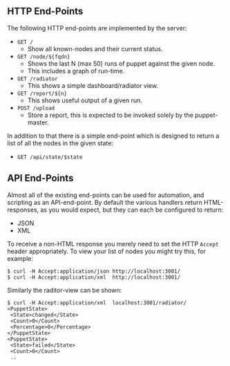 HTTP End-Points
---------------

The following HTTP end-points are implemented by the server:

* `GET /`
  * Show all known-nodes and their current status.
* `GET /node/${fqdn}`
   * Shows the last N (max 50) runs of puppet against the given node.
   * This includes a graph of run-time.
* `GET /radiator`
   * This shows a simple dashboard/radiator view.
* `GET /report/${n}`
   * This shows useful output of a given run.
* `POST /upload`
   * Store a report, this is expected to be invoked solely by the puppet-master.

In addition to that there is a simple end-point which is designed to
return a list of all the nodes in the given state:

* `GET /api/state/$state`


API End-Points
--------------

Almost all of the existing end-points can be used for automation, and scripting
as an API-end-point.  By default the various handlers return HTML-responses, as you would expect, but they can each be configured to return:

* JSON
* XML

To receive a non-HTML response you merely need to set the HTTP `Accept` header appropriately.   To view your list of nodes you might try this, for example:

    $ curl -H Accept:application/json http://localhost:3001/
    $ curl -H Accept:application/xml  http://localhost:3001/

Similarly the raditor-view can be shown:

    $ curl -H Accept:application/xml  localhost:3001/radiator/
    <PuppetState>
     <State>changed</State>
     <Count>0</Count>
     <Percentage>0</Percentage>
    </PuppetState>
    <PuppetState>
     <State>failed</State>
     <Count>0</Count>
     ..
